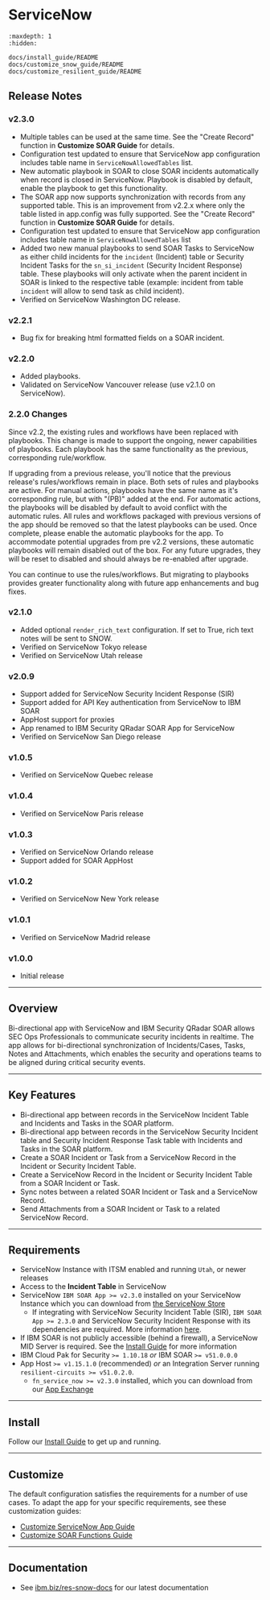# ServiceNow

```{toctree}
:maxdepth: 1
:hidden:

docs/install_guide/README
docs/customize_snow_guide/README
docs/customize_resilient_guide/README
```

## Release Notes
<!--
  Specify all changes in this release. Do not remove the release
  notes of a previous release
-->
### v2.3.0
* Multiple tables can be used at the same time. See the "Create Record" function in **Customize SOAR Guide** for details.
* Configuration test updated to ensure that ServiceNow app configuration includes table name in `ServiceNowAllowedTables` list.
* New automatic playbook in SOAR to close SOAR incidents automatically when record is closed in ServiceNow.
  Playbook is disabled by default, enable the playbook to get this functionality.
* The SOAR app now supports synchronization with records from any supported table. This is an improvement from v2.2.x where only the
  table listed in app.config was fully supported. See the "Create Record" function in **Customize SOAR Guide** for details.
* Configuration test updated to ensure that ServiceNow app configuration includes table name in `ServiceNowAllowedTables` list
* Added two new manual playbooks to send SOAR Tasks to ServiceNow as either child incidents for the `incident` (Incident) table or Security Incident Tasks
  for the `sn_si_incident` (Security Incident Response) table. These playbooks will only activate when the parent incident in SOAR is
  linked to the respective table (example: incident from table `incident` will allow to send task as child incident).
* Verified on ServiceNow Washington DC release.

### v2.2.1
* Bug fix for breaking html formatted fields on a SOAR incident.

### v2.2.0
* Added playbooks.
* Validated on ServiceNow Vancouver release (use v2.1.0 on ServiceNow).

### 2.2.0 Changes
Since v2.2, the existing rules and workflows have been replaced with playbooks.
This change is made to support the ongoing, newer capabilities of playbooks.
Each playbook has the same functionality as the previous, corresponding rule/workflow.

If upgrading from a previous release, you'll notice that the previous release's rules/workflows remain in place. Both sets of rules and playbooks are active. For manual actions, playbooks have the same name as it's corresponding rule, but with "(PB)" added at the end.
For automatic actions, the playbooks will be disabled by default to avoid conflict with the automatic rules.
All rules and workflows packaged with previous versions of the app should be removed so that
the latest playbooks can be used. Once complete, please enable the automatic playbooks for the app.
To accommodate potential upgrades from pre v2.2 versions, these automatic playbooks will remain
disabled out of the box. For any future upgrades, they will be reset to disabled and should always be
re-enabled after upgrade.

You can continue to use the rules/workflows.
But migrating to playbooks provides greater functionality along with future app enhancements and bug fixes.

### v2.1.0
* Added optional `render_rich_text` configuration. If set to True, rich text notes will be sent to SNOW.
* Verified on ServiceNow Tokyo release
* Verified on ServiceNow Utah release

### v2.0.9
* Support added for ServiceNow Security Incident Response (SIR)
* Support added for API Key authentication from ServiceNow to IBM SOAR
* AppHost support for proxies
* App renamed to IBM Security QRadar SOAR App for ServiceNow
* Verified on ServiceNow San Diego release

### v1.0.5 <!-- omit in toc -->
* Verified on ServiceNow Quebec release

### v1.0.4 <!-- omit in toc -->
* Verified on ServiceNow Paris release

### v1.0.3 <!-- omit in toc -->
* Verified on ServiceNow Orlando release
* Support added for SOAR AppHost

### v1.0.2 <!-- omit in toc -->
* Verified on ServiceNow New York release

### v1.0.1 <!-- omit in toc -->
* Verified on ServiceNow Madrid release

### v1.0.0 <!-- omit in toc -->
* Initial release

---

## Overview
Bi-directional app with ServiceNow and IBM Security QRadar SOAR allows SEC Ops Professionals to communicate security incidents in realtime. The app allows for bi-directional synchronization of Incidents/Cases, Tasks, Notes and Attachments, which enables the security and operations teams to be aligned during critical security events.

---

## Key Features
* Bi-directional app between records in the ServiceNow Incident Table and Incidents and Tasks in the SOAR platform.
* Bi-directional app between records in the ServiceNow Security Incident table and Security Incident Response Task table with Incidents and Tasks in the SOAR platform.
* Create a SOAR Incident or Task from a ServiceNow Record in the Incident or Security Incident Table.
* Create a ServiceNow Record in the Incident or Security Incident Table from a SOAR Incident or Task.
* Sync notes between a related SOAR Incident or Task and a ServiceNow Record.
* Send Attachments from a SOAR Incident or Task to a related ServiceNow Record.

---

## Requirements
* ServiceNow Instance with ITSM enabled and running `Utah`, or newer releases
* Access to the **Incident Table** in ServiceNow
* ServiceNow `IBM SOAR App >= v2.3.0` installed on your ServiceNow Instance which you can download from [the ServiceNow Store](http://ibm.biz/get-ibm-resilient-service-now-app)
  * If integrating with ServiceNow Security Incident Table (SIR), `IBM SOAR App >= 2.3.0` and ServiceNow Security Incident Response with its dependencies are required. More information [here](https://www.servicenow.com/products/security-incident-response.html).
* If IBM SOAR is not publicly accessible (behind a firewall), a ServiceNow MID Server is required. See the [Install Guide](./docs/install_guide/README.md) for more information
* IBM Cloud Pak for Security `>= 1.10.18` *or* IBM SOAR `>= v51.0.0.0`
* App Host `>= v1.15.1.0` (recommended) *or* an Integration Server running `resilient-circuits >= v51.0.2.0`.
  - `fn_service_now >= v2.3.0` installed, which you can download from our [App Exchange](http://ibm.biz/get-ibm-resilient-service-now-integration)

---

## Install
Follow our [Install Guide](./docs/install_guide/README.md) to get up and running.

---

## Customize
The default configuration satisfies the requirements for a number of use cases. To adapt the app for your specific requirements, see these customization guides:
- [Customize ServiceNow App Guide](./docs/customize_snow_guide/README.md)
- [Customize SOAR Functions Guide](./docs/customize_resilient_guide/README.md)

---

## Documentation
* See [ibm.biz/res-snow-docs](http://ibm.biz/res-snow-docs) for our latest documentation
